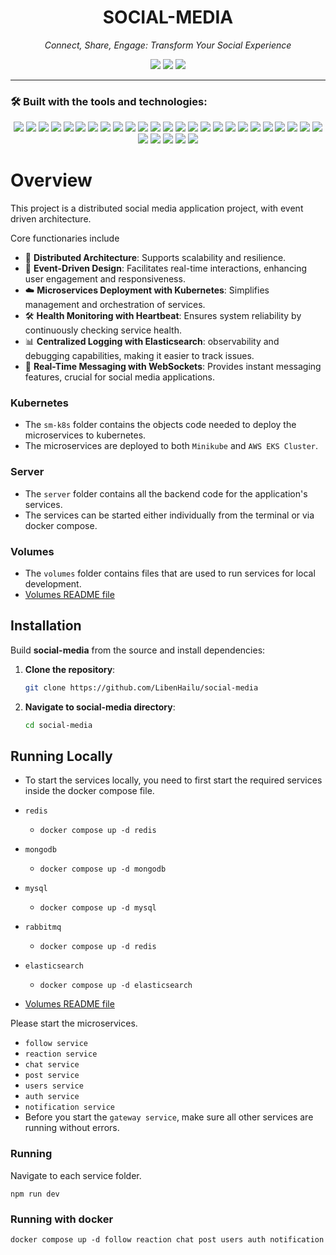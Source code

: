 <h1 align="center">SOCIAL-MEDIA</h1>

<p align="center"><i>Connect, Share, Engage: Transform Your Social Experience</i></p>

<p align="center">
  <img src="https://img.shields.io/badge/last%20commit-today-black?style=flat-square" />
  <img src="https://img.shields.io/badge/typescript-93.4%25-blue?style=flat-square" />
  <img src="https://img.shields.io/badge/languages-5-blue?style=flat-square" />
</p>

---

### 🛠 Built with the tools and technologies:

<p align="center">
  <img src="https://img.shields.io/badge/Node.js-339933?style=for-the-badge&logo=node.js&logoColor=white" />
  <img src="https://img.shields.io/badge/Express-black?style=for-the-badge&logo=express&logoColor=white" />
  <img src="https://img.shields.io/badge/JSON-black?style=for-the-badge&logo=json&logoColor=white" />
  <img src="https://img.shields.io/badge/Markdown-000000?style=for-the-badge&logo=markdown&logoColor=white" />
  <img src="https://img.shields.io/badge/Axios-5A29E4?style=for-the-badge&logo=axios&logoColor=white" />
  <img src="https://img.shields.io/badge/Socket.io-black?style=for-the-badge&logo=socket.io&logoColor=white" />
  <img src="https://img.shields.io/badge/npm-CB3837?style=for-the-badge&logo=npm&logoColor=white" />
  <img src="https://img.shields.io/badge/Redis-DC382D?style=for-the-badge&logo=redis&logoColor=white" />
  <img src="https://img.shields.io/badge/Mongoose-880000?style=for-the-badge&logo=mongoose&logoColor=white" />
  <img src="https://img.shields.io/badge/MongoDB-47A248?style=for-the-badge&logo=mongodb&logoColor=white" />
  <img src="https://img.shields.io/badge/MySQL-4479A1?style=for-the-badge&logo=mysql&logoColor=white" />
  <img src="https://img.shields.io/badge/Prettier-F7B93E?style=for-the-badge&logo=prettier&logoColor=black" />
  <img src="https://img.shields.io/badge/.ENV-yellow?style=for-the-badge" />
  <img src="https://img.shields.io/badge/JavaScript-F7DF1E?style=for-the-badge&logo=javascript&logoColor=black" />
  <img src="https://img.shields.io/badge/GNU%20Bash-4EAA25?style=for-the-badge&logo=gnubash&logoColor=white" />
  <img src="https://img.shields.io/badge/Sequelize-52B0E7?style=for-the-badge&logo=sequelize&logoColor=white" />
  <img src="https://img.shields.io/badge/Docker-2496ED?style=for-the-badge&logo=docker&logoColor=white" />
  <img src="https://img.shields.io/badge/TypeScript-3178C6?style=for-the-badge&logo=typescript&logoColor=white" />
  <img src="https://img.shields.io/badge/tsnode-blue?style=for-the-badge" />
  <img src="https://img.shields.io/badge/GitHub%20Actions-2088FF?style=for-the-badge&logo=github-actions&logoColor=white" />
  <img src="https://img.shields.io/badge/Cloudinary-3448C5?style=for-the-badge&logo=cloudinary&logoColor=white" />
  <img src="https://img.shields.io/badge/ESLint-4B32C3?style=for-the-badge&logo=eslint&logoColor=white" />
  <img src="https://img.shields.io/badge/Axios-5A29E4?style=for-the-badge&logo=axios&logoColor=white" />
  <img src="https://img.shields.io/badge/EJS-8FBC8F?style=for-the-badge&logo=ejs&logoColor=white" />
  <img src="https://img.shields.io/badge/Jest-C21325?style=for-the-badge&logo=jest&logoColor=white" />
  <img src="https://img.shields.io/badge/YAML-CB171E?style=for-the-badge&logo=yaml&logoColor=white" />
  <img src="https://img.shields.io/badge/Elasticsearch-005571?style=for-the-badge&logo=elasticsearch&logoColor=white" />
  <img src="https://img.shields.io/badge/Kibana-E8478B?style=for-the-badge&logo=kibana&logoColor=white" />
  <img src="https://img.shields.io/badge/RabbitMQ-FF6600?style=for-the-badge&logo=rabbitmq&logoColor=white" />
  <img src="https://img.shields.io/badge/Jenkins-D24939?style=for-the-badge&logo=jenkins&logoColor=white" />
</p>


# Overview
This project is a distributed social media application project, with event driven architecture. 

Core functionaries include

- 🚀 **Distributed Architecture**: Supports scalability and resilience.
- 📘 **Event-Driven Design**: Facilitates real-time interactions, enhancing user engagement and responsiveness.
- ☁️ **Microservices Deployment with Kubernetes**: Simplifies management and orchestration of services.
- 🛠️ **Health Monitoring with Heartbeat**: Ensures system reliability by continuously checking service health.
- 📊 **Centralized Logging with Elasticsearch**: observability and debugging capabilities, making it easier to track issues.
- 💬 **Real-Time Messaging with WebSockets**: Provides instant messaging features, crucial for social media applications.

### Kubernetes
* The `sm-k8s` folder contains the objects code needed to deploy the microservices to kubernetes.
* The microservices are deployed to both `Minikube` and `AWS EKS Cluster`.

### Server
* The `server` folder contains all the backend code for the application's services.
* The services can be started either individually from the terminal or via docker compose.

### Volumes
* The `volumes` folder contains files that are used to run services for local development.
* [Volumes README file](https://github.com/LibenHailu/social-media/blob/main/volumes/README.md)

## Installation

Build **social-media** from the source and install dependencies:

1. **Clone the repository**:
   ```bash
   git clone https://github.com/LibenHailu/social-media
2. **Navigate to social-media directory**:
   ```bash
   cd social-media

## Running Locally
* To start the services locally, you need to first start the required services inside the docker compose file.
* `redis`
  * `docker compose up -d redis`
* `mongodb`
  * `docker compose up -d mongodb`
* `mysql`
  * `docker compose up -d mysql`
* `rabbitmq`
  * `docker compose up -d redis`
* `elasticsearch`
  * `docker compose up -d elasticsearch`

* [Volumes README file](https://github.com/LibenHailu/social-media/blob/main/volumes/README.md)

Please start the microservices.
* `follow service`
* `reaction service`
* `chat service`
* `post service`
* `users service`
* `auth service`
* `notification service`
* Before you start the `gateway service`, make sure all other services are running without errors.

### Running 

Navigate to each service folder.

```
npm run dev
```

### Running with docker 

```
docker compose up -d follow reaction chat post users auth notification 
```  
